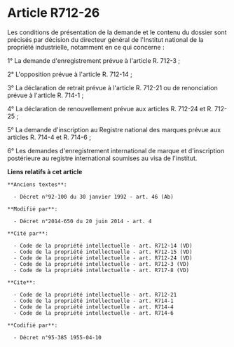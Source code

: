 # Article R712-26

Les conditions de présentation de la demande et le contenu du dossier sont précisés        par décision du directeur général
de l'Institut national de la propriété industrielle, notamment en ce qui concerne : 

1° La demande d'enregistrement prévue à l'article R. 712-3 ; 

2° L'opposition prévue à l'article R. 712-14 ; 

3° La déclaration de retrait prévue à l'article R. 712-21 ou de renonciation prévue à l'article R. 714-1 ; 

4° La déclaration de renouvellement prévue aux articles R. 712-24 et R. 712-25 ; 

5° La demande d'inscription au Registre national des marques prévue aux articles R. 714-4 et R. 714-6 ; 

6° Les demandes d'enregistrement international de marque et d'inscription postérieure au registre international soumises au
visa de l'institut.

**Liens relatifs à cet article**

	**Anciens textes**:

	  - Décret n°92-100 du 30 janvier 1992 - art. 46 (Ab)

	**Modifié par**:

	  - Décret n°2014-650 du 20 juin 2014 - art. 4

	**Cité par**:

	  - Code de la propriété intellectuelle - art. R712-14 (VD)
	  - Code de la propriété intellectuelle - art. R712-15 (VD)
	  - Code de la propriété intellectuelle - art. R712-24 (VD)
	  - Code de la propriété intellectuelle - art. R712-3 (VD)
	  - Code de la propriété intellectuelle - art. R717-8 (VD)

	**Cite**:

	  - Code de la propriété intellectuelle - art. R712-21
	  - Code de la propriété intellectuelle - art. R714-1
	  - Code de la propriété intellectuelle - art. R714-4
	  - Code de la propriété intellectuelle - art. R714-6

	**Codifié par**:

	  - Décret n°95-385 1955-04-10

